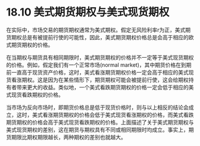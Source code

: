 # 18.10 美式期货期权与美式现货期权

在实际中，市场交易的期货期权通常为美式期权。假定无风险利率r为正，美式期货期权总是有被提前行使的可能性，因此，美式期货期权价格总是会高于相应的欧式期货期权的价格。

在当期权与期货具有相同期限时，美式期货期权的价格并不一定等于美式现货期权的价格。例如，假定我们有一个正常市场(normal market)，其中期货价格在到期前一直高于现货资产价格，这时，美式看涨期货期权价格一定会高于相应的美式现货看涨期权。这是因为在某些情形下，期货期权可能会被提前行使，这会给期权持有者带来更大的收益。类似地，一个美式看跌期货期权的价格一定会低于相应的美式现货看跌期权的价格。

当市场为反向市场时，即期货价格总是低于现货价格时，则与以上相反的结论会成立，这时，美式看涨期货期权的价格会低于美式现货看涨期权的价格，而美式看跌期货期权的价格会高于美式现货看跌期权的价格。上面描述了关于美式期货期权与美式现货期权的差别，这在期货与期权具有不同或相同期限时均成立。事实上，期货期限比期权期限越长，两种期权的差别也就越大。